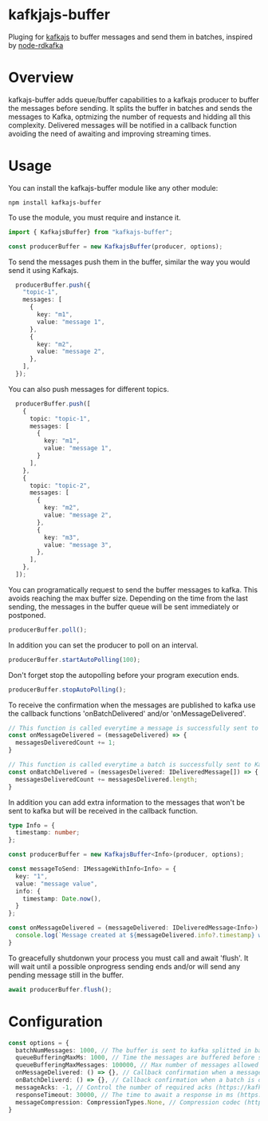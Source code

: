 # kafkjajs-buffer
Pluging for [kafkajs](https://github.com/tulios/kafkajs) to buffer messages and send them in batches, inspired by [node-rdkafka](https://github.com/Blizzard/node-rdkafka)

# Overview
kafkajs-buffer adds queue/buffer capabilities to a kafkajs producer to buffer the messages before sending. It splits the buffer in batches and sends the messages to Kafka, optmizing the number of requests and hidding all this complexity. Delivered messages will be notified in a callback function avoiding the need of awaiting and improving streaming times.

# Usage
You can install the kafkajs-buffer module like any other module:

```
npm install kafkajs-buffer
```

To use the module, you must require and instance it.

```typescript
import { KafkajsBuffer} from "kafkajs-buffer";
```

```typescript
const producerBuffer = new KafkajsBuffer(producer, options);
```

To send the messages push them in the buffer, similar the way you would send it using Kafkajs.
```typescript
  producerBuffer.push({
    "topic-1",
    messages: [
      {
        key: "m1",
        value: "message 1",
      },
      {
        key: "m2",
        value: "message 2",
      },
    ],
  });
```

You can also push messages for different topics.
```typescript
  producerBuffer.push([
    {
      topic: "topic-1",
      messages: [
        {
          key: "m1",
          value: "message 1",
        }
      ],
    },
    {
      topic: "topic-2",
      messages: [
        {
          key: "m2",
          value: "message 2",
        },
        {
          key: "m3",
          value: "message 3",
        },
      ],
    },
  ]);
```

You can programatically request to send the buffer messages to kafka. This avoids reaching the max buffer size. Depending on the time from the last sending, the messages in the buffer queue will be sent immediately or postponed.

```typescript
producerBuffer.poll();
```

In addition you can set the producer to poll on an interval.
```typescript
producerBuffer.startAutoPolling(100);
```

Don't forget stop the autopolling before your program execution ends.
```typescript
producerBuffer.stopAutoPolling();
```

To receive the confirmation when the messages are published to kafka use the callback functions 'onBatchDelivered' and/or 'onMessageDelivered'.
```typescript
// This function is called everytime a message is successfully sent to Kafka
const onMessageDelivered = (messageDelivered) => {
  messagesDeliveredCount += 1;
}
```

```typescript
// This function is called everytime a batch is successfully sent to Kafka
const onBatchDelivered = (messagesDelivered: IDeliveredMessage[]) => {
  messagesDeliveredCount += messagesDelivered.length;
}
```

In addition you can add extra information to the messages that won't be sent to kafka but will be received in the callback function.
```typescript
type Info = {
  timestamp: number;
};

const producerBuffer = new KafkajsBuffer<Info>(producer, options);

const messageToSend: IMessageWithInfo<Info> = {
  key: "1",
  value: "message value",
  info: {
    timestamp: Date.now(),
  }
};

const onMessageDelivered = (messageDelivered: IDeliveredMessage<Info>) => {
  console.log(`Message created at ${messageDelivered.info?.timestamp} was delivered to kafka`);
}
```


To greacefully shutdonwn your process you must call and await 'flush'. It will wait until a possible onprogress sending ends and/or will send any pending message still in the buffer.

```typescript
await producerBuffer.flush();
```

# Configuration
```typescript
const options = {
  batchNumMessages: 1000, // The buffer is sent to kafka splitted in batches of this size.
  queueBufferingMaxMs: 1000, // Time the messages are buffered before sending. Polling actions will be trigger the sending after this time.
  queueBufferingMaxMessages: 100000, // Max number of messages allowed in the buffer. When more messages are pushed it will throw an error.
  onMessageDelivered: () => {}, // Callback confirmation when a message is delivered to kafka.
  onBatchDeliverd: () => {}, // Callback confirmation when a batch is delivered to kafka.
  messageAcks: -1, // Control the number of required acks (https://kafka.js.org/docs/producing)
  responseTimeout: 30000, // The time to await a response in ms (https://kafka.js.org/docs/producing)
  messageCompression: CompressionTypes.None, // Compression codec (https://kafka.js.org/docs/producing)
}
```
